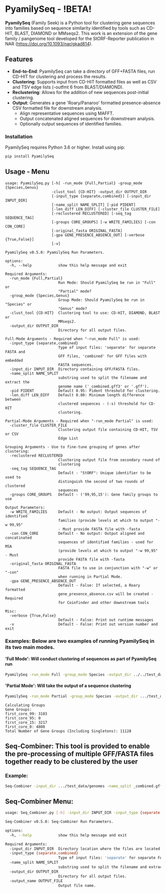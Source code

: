 # PyamilySeq - !BETA!
**PyamilySeq** (Family Seek) is a Python tool for clustering gene sequences into families based on sequence similarity identified by tools such as CD-HIT, BLAST, DIAMOND or MMseqs2.
This work is an extension of the gene family / pangenome tool developed for the StORF-Reporter publication in NAR (https://doi.org/10.1093/nar/gkad814).

## Features
- **End-to-End**: PyamilySeq can take a directory of GFF+FASTA files, run CD-HIT for clustering and process the results.
- **Clustering**: Supports input from CD-HIT formatted files as well as CSV and TSV edge lists (-outfmt 6 from BLAST/DIAMOND).
- **Reclustering**: Allows for the addition of new sequences post-initial clustering.
- **Output**: Generates a gene 'Roary/Panaroo' formatted presence-absence CSV formatted file for downstream analysis.
  - Align representative sequences using MAFFT.
  - Output concatenated aligned sequences for downstream analysis.
  - Optionally output sequences of identified families.


### Installation
PyamilySeq requires Python 3.6 or higher. Install using pip:

```bash
pip install PyamilySeq
```

## Usage - Menu
```
usage: PyamilySeq.py [-h] -run_mode {Full,Partial} -group_mode {Species,Genus}
                     -clust_tool {CD-HIT} -output_dir OUTPUT_DIR
                     [-input_type {separate,combined}] [-input_dir INPUT_DIR]
                     [-name_split NAME_SPLIT] [-pid PIDENT]
                     [-len_diff LEN_DIFF] [-cluster_file CLUSTER_FILE]
                     [-reclustered RECLUSTERED] [-seq_tag SEQUENCE_TAG]
                     [-groups CORE_GROUPS] [-w WRITE_FAMILIES] [-con CON_CORE]
                     [-original_fasta ORIGINAL_FASTA]
                     [-gpa GENE_PRESENCE_ABSENCE_OUT] [-verbose {True,False}]
                     [-v]

PyamilySeq v0.5.0: PyamilySeq Run Parameters.

options:
  -h, --help            show this help message and exit

Required Arguments:
  -run_mode {Full,Partial}
                        Run Mode: Should PyamilySeq be run in "Full" or
                        "Partial" mode?
  -group_mode {Species,Genus}
                        Group Mode: Should PyamilySeq be run in "Species" or
                        "Genus" mode?
  -clust_tool {CD-HIT}  Clustering tool to use: CD-HIT, DIAMOND, BLAST or
                        MMseqs2.
  -output_dir OUTPUT_DIR
                        Directory for all output files.

Full-Mode Arguments - Required when "-run_mode Full" is used:
  -input_type {separate,combined}
                        Type of input files: 'separate' for separate FASTA and
                        GFF files, 'combined' for GFF files with embedded
                        FASTA sequences.
  -input_dir INPUT_DIR  Directory containing GFF/FASTA files.
  -name_split NAME_SPLIT
                        substring used to split the filename and extract the
                        genome name ('_combined.gff3' or '.gff').
  -pid PIDENT           Default 0.95: Pident threshold for clustering.
  -len_diff LEN_DIFF    Default 0.80: Minimum length difference between
                        clustered sequences - (-s) threshold for CD-HIT
                        clustering.

Partial-Mode Arguments - Required when "-run_mode Partial" is used:
  -cluster_file CLUSTER_FILE
                        Clustering output file containing CD-HIT, TSV or CSV
                        Edge List

Grouping Arguments - Use to fine-tune grouping of genes after clustering:
  -reclustered RECLUSTERED
                        Clustering output file from secondary round of
                        clustering
  -seq_tag SEQUENCE_TAG
                        Default - "StORF": Unique identifier to be used to
                        distinguish the second of two rounds of clustered
                        sequences
  -groups CORE_GROUPS   Default - ('99,95,15'): Gene family groups to use

Output Parameters:
  -w WRITE_FAMILIES     Default - No output: Output sequences of identified
                        families (provide levels at which to output "-w 99,95"
                        - Must provide FASTA file with -fasta
  -con CON_CORE         Default - No output: Output aligned and concatinated
                        sequences of identified families - used for MSA
                        (provide levels at which to output "-w 99,95" - Must
                        provide FASTA file with -fasta
  -original_fasta ORIGINAL_FASTA
                        FASTA file to use in conjunction with "-w" or "-con"
                        when running in Partial Mode.
  -gpa GENE_PRESENCE_ABSENCE_OUT
                        Default - False: If selected, a Roary formatted
                        gene_presence_absence.csv will be created - Required
                        for Coinfinder and other downstream tools

Misc:
  -verbose {True,False}
                        Default - False: Print out runtime messages
  -v                    Default - False: Print out version number and exit

```

### Examples: Below are two examples of running PyamilySeq in its two main modes.
#### 'Full Mode': Will conduct clustering of sequences as part of PyamilySeq run
```bash 
PyamilySeq -run_mode Full -group_mode Species -output_dir ../../test_data/testing -input_type combined -input_dir .../test_data/genomes -name_split _combined.gff3 -pid 0.99 -len_diff 0.99 -clust_tool CD-HIT -gpa True -con True -w 99 -verbose True
```
#### 'Partial Mode': Will take the output of a sequence clustering
```bash
PyamilySeq -run_mode Partial -group_mode Species -output_dir .../test_data/testing -cluster_file .../test_data/CD-HIT/combined_Ensmbl_pep_CD_90_60.clstr -clust_tool CD-HIT -original_fasta .../test_data/combined_Ensmbl_cds.fasta -gpa True -con True -w 99 -verbose True
```

```Calculating Groups
Calculating Groups
Gene Groups:
first_core_99: 3103
first_core_95: 0
first_core_15: 3217
first_core_0: 4808
Total Number of Gene Groups (Including Singletons): 11128
```

## Seq-Combiner: This tool is provided to enable the pre-processing of multiple GFF/FASTA files together ready to be clustered by the user
### Example:
```bash
Seq-Combiner -input_dir .../test_data/genomes -name_split _combined.gff3 -output_dir.../test_data -output_name combine_fasta_seqs.fa -input_type combined
```
## Seq-Combiner Menu:
```bash
usage: Seq_Combiner.py [-h] -input_dir INPUT_DIR -input_type {separate,combined} -name_split NAME_SPLIT -output_dir OUTPUT_DIR -output_name OUTPUT_FILE

Seq-Combiner v0.5.0: Seq-Combiner Run Parameters.

options:
  -h, --help            show this help message and exit

Required Arguments:
  -input_dir INPUT_DIR  Directory location where the files are located.
  -input_type {separate,combined}
                        Type of input files: 'separate' for separate FASTA and GFF files, 'combined' for GFF files with embedded FASTA sequences.
  -name_split NAME_SPLIT
                        substring used to split the filename and extract the genome name ('_combined.gff3' or '.gff').
  -output_dir OUTPUT_DIR
                        Directory for all output files.
  -output_name OUTPUT_FILE
                        Output file name.
```
